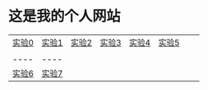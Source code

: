 # 这是我的个人网站

|    |    |    |    |     |     |     |     | 
| ---- | ---- | ---- | ---- | ---- | ---- | ---- | ---- |
|[实验0](./html00/index.html)|[实验1](./html01/index.html)|[实验2](./html02/index.html)|[实验3](./html03/index.html)|[实验4](./html04/index.html)|[实验5](./html05/index.html)|
|    |    |
| ---- | ---- |
|[实验6](./html05/index.html)|[实验7](./html07/index.html)|
